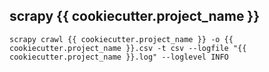 ## scrapy {{ cookiecutter.project_name }}
`scrapy crawl {{ cookiecutter.project_name }} -o {{ cookiecutter.project_name }}.csv -t csv --logfile "{{ cookiecutter.project_name }}.log" --loglevel INFO`
